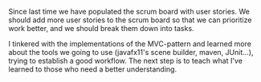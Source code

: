 Since last time we have populated the scrum board with user stories. We should add more user stories to the scrum board so that we can prioritize work better, and we should break them down
into tasks. 

I tinkered with the implementations of the MVC-pattern and learned more about the tools we going
to use (javafx11's scene builder, maven, JUnit...), trying to establish a good workflow. The next step is to teach what
I've learned to those who need a better understanding. 
